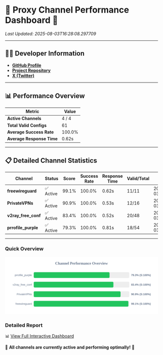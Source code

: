 # 🌟 Proxy Channel Performance Dashboard 🌟

_Last Updated: 2025-08-03T16:28:08.297709_

---

## 👩‍💻 Developer Information

- **[GitHub Profile](https://github.com/4n0nymou3)**  
- **[Project Repository](https://github.com/4n0nymou3/multi-proxy-config-fetcher)**  
- **[X (Twitter)](https://x.com/4n0nymou3)**  

---

## 📊 Performance Overview

| Metric                | Value       |
|-----------------------|-------------|
| **Active Channels**   | 4 / 4       |
| **Total Valid Configs** | 61          |
| **Average Success Rate** | 100.0%      |
| **Average Response Time** | 0.62s       |

---

## 📋 Detailed Channel Statistics

| Channel          | Status     | Score  | Success Rate | Response Time | Valid/Total | Last Success               |
|------------------|------------|--------|--------------|---------------|-------------|----------------------------|
| **freewireguard**  | ✅ Active  | 99.1%  | 100.0% | 0.62s         | 11/11       | 2025-08-03T16:28:08.295802 |
| **PrivateVPNs**  | ✅ Active  | 90.9%  | 100.0% | 0.53s         | 12/16       | 2025-08-03T16:28:07.648405 |
| **v2ray_free_conf**  | ✅ Active  | 83.4%  | 100.0% | 0.52s         | 20/48       | 2025-08-03T16:28:07.078266 |
| **prrofile_purple**  | ✅ Active  | 79.3%  | 100.0% | 0.81s         | 18/54       | 2025-08-03T16:28:06.508862 |

---

### Quick Overview
<div align="center">
  <a href="https://raw.githubusercontent.com/nullluser/NullRepo/refs/heads/main/assets/channel_stats_chart.svg">
    <img src="https://raw.githubusercontent.com/nullluser/NullRepo/refs/heads/main/assets/channel_stats_chart.svg" alt="Source Performance Statistics" width="800">
  </a>
</div>

### Detailed Report
📊 [View Full Interactive Dashboard](https://htmlpreview.github.io/?https://github.com/nullluser/NullRepo/blob/main/assets/performance_report.html)

🎉 **All channels are currently active and performing optimally!** 🎉

